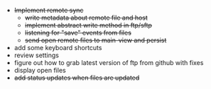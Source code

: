 * ~~Implement remote sync~~
  * ~~write metadata about remote file and host~~
  * ~~implement abstract write method in ftp/sftp~~
  * ~~listening for "save" events from files~~
  * ~~send open remote files to main-view and persist~~
* add some keyboard shortcuts
* review settings
* figure out how to grab latest version of ftp from github with fixes
* display open files
* ~~add status updates when files are updated~~
